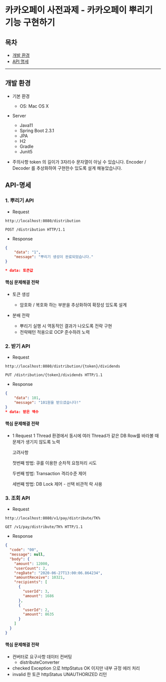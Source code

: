 # 카카오페이 사전과제 - 카카오페이 뿌리기 기능 구현하기
## 목차
- [개발 환경](#개발-환경)
- [API 명세](#API-명세)
---

## 개발 환경
- 기본 환경
    - OS: Mac OS X
- Server
    - Java11
    - Spring Boot 2.3.1
    - JPA
    - H2
    - Gradle
    - Junit5
    
- 주의사항
    token 의 길이가 3자리수 문자열이 아닐 수 있습니다. 
    Encoder / Decoder 를 추상화하여 구현한수 있도록 설계 해놓았습니다.

## API-명세
### 1. 뿌리기 API
- Request

```
http://localhost:8080/distribution
```

```
POST /distribution HTTP/1.1
```

- Response

```json
{
    "data": "1",
    "message": "뿌리기 생성이 완료되었습니다."
}

* data: 토큰값
```
#### 핵심 문제해결 전략
- 토큰 생성
  - 암호화 / 복호화 하는 부분을 추상화하여 확장성 있도록 설계

- 분배 전략
  - 뿌리기 실행 시 역동적인 결과가 나오도록 전략 구현
  - 전략패턴 적용으로 OCP 준수하려 노력
  
### 2. 받기 API
- Request

```
http://localhost:8080/distribution/{token}/dividends
```

```
PUT /distribution/{token}/dividends HTTP/1.1
```

- Response

```json
{
    "data": 101,
    "message": "101원을 받으셨습니다!"
}
* data: 받은 액수  
```
#### 핵심 문제해결 전략
- 1 Request 1 Thread 환경에서 동시에 여러 Thread가 같은 DB Row를 바라볼 때 문제가 생기지 않도록 노력

  고려사항
  
  첫번째 방법: 큐를 이용한 순차적 요청처리 시도
  
  두번째 방법: Transaction 격리수준 제어
  
  세번째 방법: DB Lock 제어 - 선택
  비관적 락 사용 

### 3. 조회 API
- Request

```
http://localhost:8080/v1/pay/distribute/TK%
```

```
GET /v1/pay/distribute/TK% HTTP/1.1
```

- Response

```json
{
  "code": "00",
  "message": null,
  "body": {
    "amount": 12000,
    "userCount": 2,
    "regDate": "2020-06-27T13:00:06.864234",
    "amountReceive": 10321,
    "recipients": [
      {
        "userId": 3,
        "amount": 1686
      },
      {
        "userId": 2,
        "amount": 8635
      }
    ]
  }
}
```
#### 핵심 문제해결 전략
- 컨버터로 요구사항 데이터 컨버팅
  - distributeConverter
- checked Exception 으로 httpStatus OK 이지만 내부 규정 에러 처리
- invalid 한 토큰 httpStatus UNAUTHORIZED 리턴